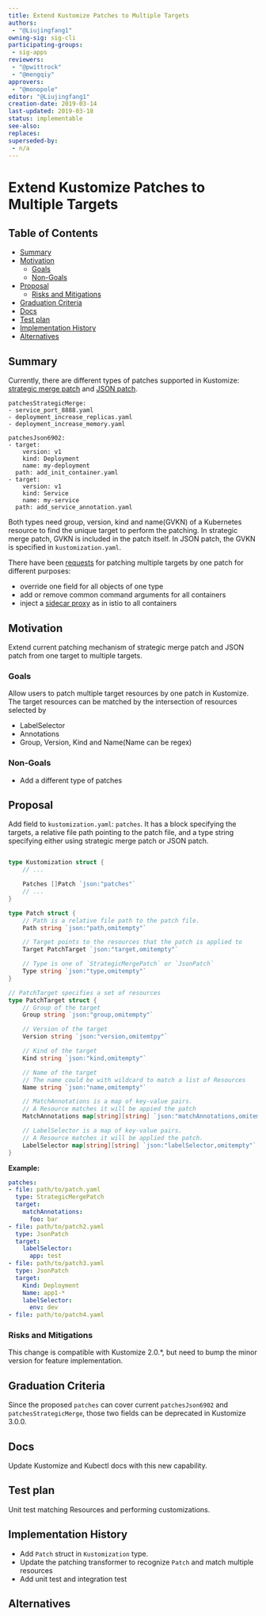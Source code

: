 ```yaml
---
title: Extend Kustomize Patches to Multiple Targets
authors:
 - "@Liujingfang1"
owning-sig: sig-cli
participating-groups:
 - sig-apps
reviewers:
 - "@pwittrock"
 - "@mengqiy"
approvers:
 - "@monopole"
editor: "@Liujingfang1"
creation-date: 2019-03-14
last-updated: 2019-03-18
status: implementable
see-also:
replaces:
superseded-by:
 - n/a
---
```


# Extend Kustomize Patches to Multiple Targets

## Table of Contents

<!-- toc -->
- [Summary](#summary)
- [Motivation](#motivation)
  - [Goals](#goals)
  - [Non-Goals](#non-goals)
- [Proposal](#proposal)
  - [Risks and Mitigations](#risks-and-mitigations)
- [Graduation Criteria](#graduation-criteria)
- [Docs](#docs)
- [Test plan](#test-plan)
- [Implementation History](#implementation-history)
- [Alternatives](#alternatives)
<!-- /toc -->

## Summary
Currently, there are different types of patches supported in Kustomize:
[strategic merge patch](https://github.com/kubernetes/community/blob/master/contributors/devel/sig-api-machinery/strategic-merge-patch.md) and [JSON patch](https://tools.ietf.org/html/rfc6902).

```
patchesStrategicMerge:
- service_port_8888.yaml
- deployment_increase_replicas.yaml
- deployment_increase_memory.yaml

patchesJson6902:
- target:
    version: v1
    kind: Deployment
    name: my-deployment
  path: add_init_container.yaml
- target:
    version: v1
    kind: Service
    name: my-service
  path: add_service_annotation.yaml
```

Both types need group, version, kind and name(GVKN) of a Kubernetes resource to find
the unique target to perform the patching. In strategic merge patch, GVKN is included
in the patch itself. In JSON patch, the GVKN is specified in `kustomization.yaml`.

There have been [requests](https://github.com/kubernetes-sigs/kustomize/issues/720) for patching multiple targets by one patch for different purposes: 
- override one field for all objects of one type
- add or remove common command arguments for all containers
- inject a [sidecar proxy](https://istio.io/docs/setup/kubernetes/sidecar-injection/) as in istio to all containers

## Motivation

Extend current patching mechanism of strategic merge patch and JSON patch from one target
to multiple targets.

### Goals

Allow users to patch multiple target resources by one patch in Kustomize.
The target resources can be matched by the intersection of resources selected by
- LabelSelector
- Annotations
- Group, Version, Kind and Name(Name can be regex)


### Non-Goals
- Add a different type of patches

## Proposal

Add field to `kustomization.yaml`: `patches`. It has a block specifying the targets,
a relative file path pointing to the patch file, and a type string specifying either
using strategic merge patch or JSON patch.

```go

type Kustomization struct {
	// ...

	Patches []Patch `json:"patches"`
	// ...
}

type Patch struct {
	// Path is a relative file path to the patch file.
	Path string `json:"path,omitempty"`

	// Target points to the resources that the patch is applied to
	Target PatchTarget `json:"target,omitempty"`

	// Type is one of `StrategicMergePatch` or `JsonPatch`
	Type string `json:"type,omitempty"`
}

// PatchTarget specifies a set of resources
type PatchTarget struct {
	// Group of the target
	Group string `json:"group,omitempty"`

	// Version of the target
	Version string `json:"version,omitemtpy"`

	// Kind of the target
	Kind string `json:"kind,omitempty"`

	// Name of the target
	// The name could be with wildcard to match a list of Resources
	Name string `json:"name,omitempty"`

	// MatchAnnotations is a map of key-value pairs.
	// A Resource matches it will be appied the patch
	MatchAnnotations map[string][string] `json:"matchAnnotations,omitempty"`

	// LabelSelector is a map of key-value pairs.
	// A Resource matches it will be applied the patch.
	LabelSelector map[string][string] `json:"labelSelector,omitempty"`
}
```

**Example:**

```yaml
patches:
- file: path/to/patch.yaml
  type: StrategicMergePatch
  target:
    matchAnnotations:
      foo: bar
- file: path/to/patch2.yaml
  type: JsonPatch
  target:
    labelSelector:
      app: test
- file: path/to/patch3.yaml
  type: JsonPatch
  target:
    Kind: Deployment
    Name: app1-*
    labelSelector:
      env: dev
- file: path/to/patch4.yaml
```

### Risks and Mitigations
This change is compatible with Kustomize 2.0.*,
but need to bump the minor version for feature implementation.

## Graduation Criteria
Since the proposed `patches` can cover current `patchesJson6902` and
`patchesStrategicMerge`, those two fields can be deprecated in
Kustomize 3.0.0.

## Docs

Update Kustomize and Kubectl docs with this new capability.

## Test plan

Unit test matching Resources and performing customizations.

## Implementation History
- Add `Patch` struct in `Kustomization` type.
- Update the patching transformer to recognize `Patch` and match
  multiple resources
- Add unit test and integration test

## Alternatives
